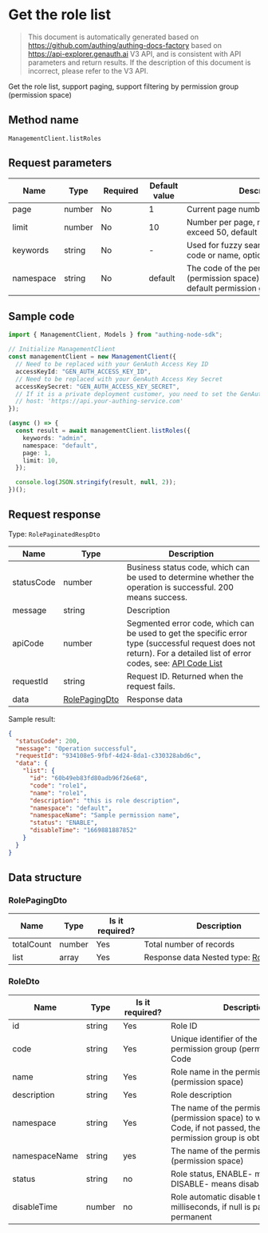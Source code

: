 # Get the role list

<!--
Warning ⚠️:
Do not modify this document directly,
https://github.com/Authing/authing-docs-factory
Use this project to generate
-->

<LastUpdated />

> This document is automatically generated based on https://github.com/authing/authing-docs-factory based on https://api-explorer.genauth.ai V3 API, and is consistent with API parameters and return results. If the description of this document is incorrect, please refer to the V3 API.

Get the role list, support paging, support filtering by permission group (permission space)

## Method name

`ManagementClient.listRoles`

## Request parameters

| Name      | Type   | <div style="width:80px">Required</div> | <div style="width:60px">Default value</div> | <div style="width:300px">Description</div>                                                                    | <div style="width:200px">Sample value</div> |
| --------- | ------ | -------------------------------------- | ------------------------------------------- | ------------------------------------------------------------------------------------------------------------- | ------------------------------------------- |
| page      | number | No                                     | 1                                           | Current page number, starting from 1                                                                          | `1`                                         |
| limit     | number | No                                     | 10                                          | Number per page, maximum cannot exceed 50, default is 10                                                      | `10`                                        |
| keywords  | string | No                                     | -                                           | Used for fuzzy search based on role code or name, optional.                                                   | `admin`                                     |
| namespace | string | No                                     | default                                     | The code of the permission group (permission space). If not passed, the default permission group is obtained. | `default`                                   |

## Sample code

```ts
import { ManagementClient, Models } from "authing-node-sdk";

// Initialize ManagementClient
const managementClient = new ManagementClient({
  // Need to be replaced with your GenAuth Access Key ID
  accessKeyId: "GEN_AUTH_ACCESS_KEY_ID",
  // Need to be replaced with your GenAuth Access Key Secret
  accessKeySecret: "GEN_AUTH_ACCESS_KEY_SECRET",
  // If it is a private deployment customer, you need to set the GenAuth service domain name
  // host: 'https://api.your-authing-service.com'
});

(async () => {
  const result = await managementClient.listRoles({
    keywords: "admin",
    namespace: "default",
    page: 1,
    limit: 10,
  });

  console.log(JSON.stringify(result, null, 2));
})();
```

## Request response

Type: `RolePaginatedRespDto`

| Name       | Type                                       | Description                                                                                                                                                                                                                                                                                                                                  |
| ---------- | ------------------------------------------ | -------------------------------------------------------------------------------------------------------------------------------------------------------------------------------------------------------------------------------------------------------------------------------------------------------------------------------------------- |
| statusCode | number                                     | Business status code, which can be used to determine whether the operation is successful. 200 means success.                                                                                                                                                                                                                                 |
| message    | string                                     | Description                                                                                                                                                                                                                                                                                                                                  |
| apiCode    | number                                     | Segmented error code, which can be used to get the specific error type (successful request does not return). For a detailed list of error codes, see: [API Code List](https://api-explorer.genauth.ai/?tag=group/%E5%BC%80%E5%8F%91%E5%87%86%E5%A4%87#tag/%E5%BC%80%E5%8F%91%E5%87%86%E5%A4%87/%E9%94%99%E8%AF%AF%E5%A4%84%E7%90%86/apiCode) |
| requestId  | string                                     | Request ID. Returned when the request fails.                                                                                                                                                                                                                                                                                                 |
| data       | <a href="#RolePagingDto">RolePagingDto</a> | Response data                                                                                                                                                                                                                                                                                                                                |

Sample result:

```json
{
  "statusCode": 200,
  "message": "Operation successful",
  "requestId": "934108e5-9fbf-4d24-8da1-c330328abd6c",
  "data": {
    "list": {
      "id": "60b49eb83fd80adb96f26e68",
      "code": "role1",
      "name": "role1",
      "description": "this is role description",
      "namespace": "default",
      "namespaceName": "Sample permission name",
      "status": "ENABLE",
      "disableTime": "1669881887852"
    }
  }
}
```

## Data structure

### <a id="RolePagingDto"></a> RolePagingDto

| Name       | Type   | <div style="width:80px">Is it required?</div> | <div style="width:300px">Description</div>                 | <div style="width:200px">Sample value</div> |
| ---------- | ------ | --------------------------------------------- | ---------------------------------------------------------- | ------------------------------------------- |
| totalCount | number | Yes                                           | Total number of records                                    |                                             |
| list       | array  | Yes                                           | Response data Nested type: <a href="#RoleDto">RoleDto</a>. |                                             |

### <a id="RoleDto"></a> RoleDto

| Name          | Type   | <div style="width:80px">Is it required?</div> | <div style="width:300px">Description</div>                                                                                             | <div style="width:200px">Sample value</div> |
| ------------- | ------ | --------------------------------------------- | -------------------------------------------------------------------------------------------------------------------------------------- | ------------------------------------------- |
| id            | string | Yes                                           | Role ID                                                                                                                                | `60b49eb83fd80adb96f26e68`                  |
| code          | string | Yes                                           | Unique identifier of the role in the permission group (permission space) Code                                                          | `role1`                                     |
| name          | string | Yes                                           | Role name in the permission group (permission space)                                                                                   | `role1`                                     |
| description   | string | Yes                                           | Role description                                                                                                                       | `this is role description`                  |
| namespace     | string | Yes                                           | The name of the permission group (permission space) to which it belongs Code, if not passed, the default permission group is obtained. | `default`                                   |
| namespaceName | string | yes                                           | The name of the permission group (permission space)                                                                                    | `Sample permission name`                    |
| status        | string | no                                            | Role status, ENABLE- means normal, DISABLE- means disabled                                                                             | `ENABLE`                                    |
| disableTime   | number | no                                            | Role automatic disable time, in milliseconds, if null is passed, it means permanent                                                    | `1669881887852`                             |
